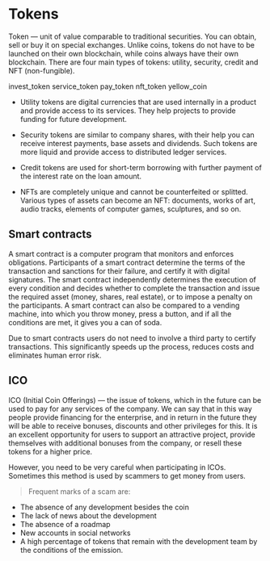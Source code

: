 # Tokens

Token — unit of value comparable to traditional securities. You can obtain, sell or buy it on special exchanges. Unlike coins, tokens do not have to be launched on their own blockchain, while coins always have their own blockchain. There are four main types of tokens: utility, security, credit and NFT (non-fungible).

invest_token
service_token
pay_token
nft_token
yellow_coin


- Utility tokens are digital currencies that are used internally in a product and provide access to its services. They help projects to provide funding for future development.

- Security tokens are similar to company shares, with their help you can receive interest payments, base assets and dividends. Such tokens are more liquid and provide access to distributed ledger services.

- Credit tokens are used for short-term borrowing with further payment of the interest rate on the loan amount.

- NFTs are completely unique and cannot be counterfeited or splitted. Various types of assets can become an NFT: documents, works of art, audio tracks, elements of computer games, sculptures, and so on.

## Smart contracts

A smart contract is a computer program that monitors and enforces obligations. Participants of a smart contract determine the terms of the transaction and sanctions for their failure, and certify it with digital signatures. The smart contract independently determines the execution of every condition and decides whether to complete the transaction and issue the required asset (money, shares, real estate), or to impose a penalty on the participants. A smart contract can also be compared to a vending machine, into which you throw money, press a button, and if all the conditions are met, it gives you a can of soda.

Due to smart contracts users do not need to involve a third party to certify transactions. This significantly speeds up the process, reduces costs and eliminates human error risk.

## ICO

ICO (Initial Coin Offerings) — the issue of tokens, which in the future can be used to pay for any services of the company. We can say that in this way people provide financing for the enterprise, and in return in the future they will be able to receive bonuses, discounts and other privileges for this. It is an excellent opportunity for users to support an attractive project, provide themselves with additional bonuses from the company, or resell these tokens for a higher price.

However, you need to be very careful when participating in ICOs. Sometimes this method is used by scammers to get money from users.

> Frequent marks of a scam are:
- The absence of any development besides the coin
- The lack of news about the development
- The absence of a roadmap
- New accounts in social networks
- A high percentage of tokens that remain with the development team by the conditions of the emission.